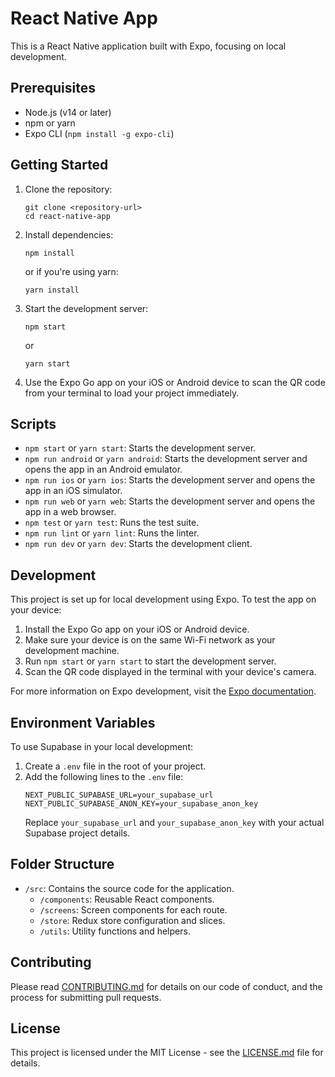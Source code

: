 # React Native App

This is a React Native application built with Expo, focusing on local development.

## Prerequisites

- Node.js (v14 or later)
- npm or yarn
- Expo CLI (`npm install -g expo-cli`)

## Getting Started

1. Clone the repository:
   ```
   git clone <repository-url>
   cd react-native-app
   ```

2. Install dependencies:
   ```
   npm install
   ```
   or if you're using yarn:
   ```
   yarn install
   ```

3. Start the development server:
   ```
   npm start
   ```
   or
   ```
   yarn start
   ```

4. Use the Expo Go app on your iOS or Android device to scan the QR code from your terminal to load your project immediately.

## Scripts

- `npm start` or `yarn start`: Starts the development server.
- `npm run android` or `yarn android`: Starts the development server and opens the app in an Android emulator.
- `npm run ios` or `yarn ios`: Starts the development server and opens the app in an iOS simulator.
- `npm run web` or `yarn web`: Starts the development server and opens the app in a web browser.
- `npm test` or `yarn test`: Runs the test suite.
- `npm run lint` or `yarn lint`: Runs the linter.
- `npm run dev` or `yarn dev`: Starts the development client.

## Development

This project is set up for local development using Expo. To test the app on your device:

1. Install the Expo Go app on your iOS or Android device.
2. Make sure your device is on the same Wi-Fi network as your development machine.
3. Run `npm start` or `yarn start` to start the development server.
4. Scan the QR code displayed in the terminal with your device's camera.

For more information on Expo development, visit the [Expo documentation](https://docs.expo.dev/).

## Environment Variables

To use Supabase in your local development:

1. Create a `.env` file in the root of your project.
2. Add the following lines to the `.env` file:
   ```
   NEXT_PUBLIC_SUPABASE_URL=your_supabase_url
   NEXT_PUBLIC_SUPABASE_ANON_KEY=your_supabase_anon_key
   ```
   Replace `your_supabase_url` and `your_supabase_anon_key` with your actual Supabase project details.

## Folder Structure

- `/src`: Contains the source code for the application.
  - `/components`: Reusable React components.
  - `/screens`: Screen components for each route.
  - `/store`: Redux store configuration and slices.
  - `/utils`: Utility functions and helpers.

## Contributing

Please read [CONTRIBUTING.md](CONTRIBUTING.md) for details on our code of conduct, and the process for submitting pull requests.

## License

This project is licensed under the MIT License - see the [LICENSE.md](LICENSE.md) file for details.
